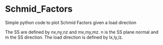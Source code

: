 # Schmid_Factors
Simple python code to plot Schmid Factors given a load direction

The SS are defined by nx,ny,nz and mx,my,mz. n is the SS plane normal and m the SS direction.
The load direction is defined by lx,ly,lz. 
